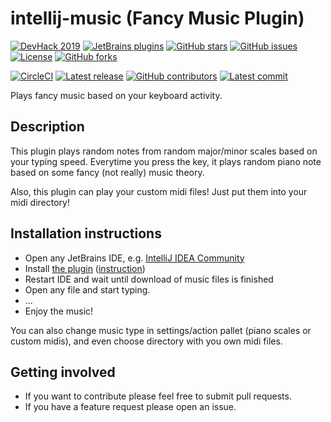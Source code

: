 # intellij-music (Fancy Music Plugin)
[![DevHack 2019](https://img.shields.io/badge/DevHack-2019-green)](https://wiki.compscicenter.ru/index.php/Devdays_Осень_2019_(проекты))
[![JetBrains plugins](https://img.shields.io/jetbrains/plugin/v/13231-fancy-music.svg)](https://plugins.jetbrains.com/plugin/13231-fancy-music)
[![GitHub stars](https://img.shields.io/github/stars/FirstTimeInForever/intellij-music)](https://github.com/FirstTimeInForever/intellij-music/stargazers)
[![GitHub issues](https://img.shields.io/github/issues/FirstTimeInForever/intellij-music)](https://github.com/FirstTimeInForever/intellij-music/issues)
[![License](https://img.shields.io/github/license/FirstTimeInForever/intellij-music)](https://github.com/FirstTimeInForever/intellij-music/blob/master/LICENSE)
[![GitHub forks](https://img.shields.io/github/forks/FirstTimeInForever/intellij-music)](https://github.com/FirstTimeInForever/intellij-music/network/members)

[![CircleCI](https://circleci.com/gh/FirstTimeInForever/intellij-music.svg?style=svg)](https://circleci.com/gh/FirstTimeInForever/intellij-music)
[![Latest release](https://img.shields.io/github/v/tag/firsttimeinforever/intellij-music?include_prereleases)](https://github.com/FirstTimeInForever/intellij-music/releases)
[![GitHub contributors](https://img.shields.io/github/contributors/firsttimeinforever/intellij-music)](https://github.com/FirstTimeInForever/intellij-music/graphs/contributors)
[![Latest commit](https://img.shields.io/github/last-commit/firsttimeinforever/intellij-music)](https://github.com/FirstTimeInForever/intellij-music/commits/master)


Plays fancy music based on your keyboard activity.

## Description
This plugin plays random notes from random major/minor scales based on your typing speed. Everytime you press the key, it plays random piano note based on some fancy (not really) music theory.

Also, this plugin can play your custom midi files! Just put them into your midi directory!


## Installation instructions
* Open any JetBrains IDE, e.g. [IntelliJ IDEA Community](https://www.jetbrains.com/idea/download/)
* Install [the plugin](https://plugins.jetbrains.com/plugin/13231-fancy-music) ([instruction](https://www.jetbrains.com/help/idea/managing-plugins.html))
* Restart IDE and wait until download of music files is finished
* Open any file and start typing.
* ...
* Enjoy the music!

You can also change music type in settings/action pallet (piano scales or custom midis), and even choose directory with you own midi files.


## Getting involved

* If you want to contribute please feel free to submit pull requests.
* If you have a feature request please open an issue.
